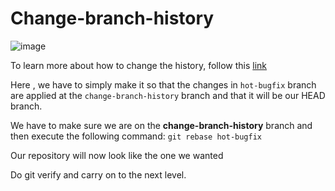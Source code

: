 # **Change-branch-history**
![image](https://github.com/ayu-ch/git-exercises-writeup/assets/137001939/a1818133-3c76-4072-85fd-88e010b5f7da)

To learn more about how to change the history, follow this [link](https://www.atlassian.com/git/tutorials/rewriting-history/git-rebase)

Here , we have to simply make it so that the changes in `hot-bugfix` branch are applied at the `change-branch-history` branch and that it will be our HEAD branch.

We have to make sure we are on the **change-branch-history** branch and then execute the following command: `git rebase hot-bugfix`

Our repository will now look like the one we wanted

Do git verify and carry on to the next level.
